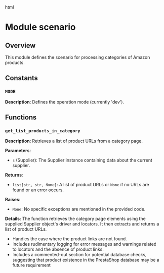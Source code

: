 html
<h1>Module scenario</h1>

<h2>Overview</h2>
<p>This module defines the scenario for processing categories of Amazon products.</p>

<h2>Constants</h2>

<h3><code>MODE</code></h3>

<p><strong>Description</strong>: Defines the operation mode (currently 'dev').</p>


<h2>Functions</h2>

<h3><code>get_list_products_in_category</code></h3>

<p><strong>Description</strong>: Retrieves a list of product URLs from a category page.</p>

<p><strong>Parameters</strong>:</p>
<ul>
  <li><code>s</code> (Supplier): The Supplier instance containing data about the current supplier.</li>
</ul>

<p><strong>Returns</strong>:</p>
<ul>
  <li><code>list[str, str, None]</code>: A list of product URLs or <code>None</code> if no URLs are found or an error occurs.</li>
</ul>

<p><strong>Raises</strong>:</p>
<ul>
  <li><code>None</code>: No specific exceptions are mentioned in the provided code. </li>
</ul>
<p><strong>Details</strong>:
The function retrieves the category page elements using the supplied Supplier object's driver and locators.  It then extracts and returns a list of product URLs.
<ul>
 <li>Handles the case where the product links are not found. </li>
 <li>Includes rudimentary logging for error messages and warnings related to locators and the absence of product links.</li>
 <li>Includes a commented-out section for potential database checks, suggesting that product existence in the PrestaShop database may be a future requirement</li>
</ul>


</p>
